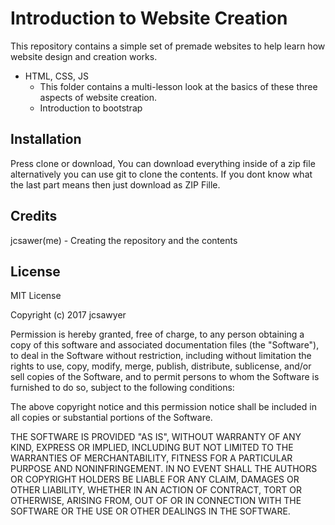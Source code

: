 # Introduction to Website Creation
This repository contains a simple set of premade websites to help learn how website design and creation works.
- HTML, CSS, JS
  - This folder contains a multi-lesson look at the basics of these three aspects of website creation.
  - Introduction to bootstrap
## Installation
Press clone or download,
You can download everything inside of a zip file alternatively you can use git to clone the contents.
If you dont know what the last part means then just download as ZIP Fille.
## Credits
jcsawer(me) - Creating the repository and the contents

## License
MIT License

Copyright (c) 2017 jcsawyer

Permission is hereby granted, free of charge, to any person obtaining a copy
of this software and associated documentation files (the "Software"), to deal
in the Software without restriction, including without limitation the rights
to use, copy, modify, merge, publish, distribute, sublicense, and/or sell
copies of the Software, and to permit persons to whom the Software is
furnished to do so, subject to the following conditions:

The above copyright notice and this permission notice shall be included in all
copies or substantial portions of the Software.

THE SOFTWARE IS PROVIDED "AS IS", WITHOUT WARRANTY OF ANY KIND, EXPRESS OR
IMPLIED, INCLUDING BUT NOT LIMITED TO THE WARRANTIES OF MERCHANTABILITY,
FITNESS FOR A PARTICULAR PURPOSE AND NONINFRINGEMENT. IN NO EVENT SHALL THE
AUTHORS OR COPYRIGHT HOLDERS BE LIABLE FOR ANY CLAIM, DAMAGES OR OTHER
LIABILITY, WHETHER IN AN ACTION OF CONTRACT, TORT OR OTHERWISE, ARISING FROM,
OUT OF OR IN CONNECTION WITH THE SOFTWARE OR THE USE OR OTHER DEALINGS IN THE
SOFTWARE.
